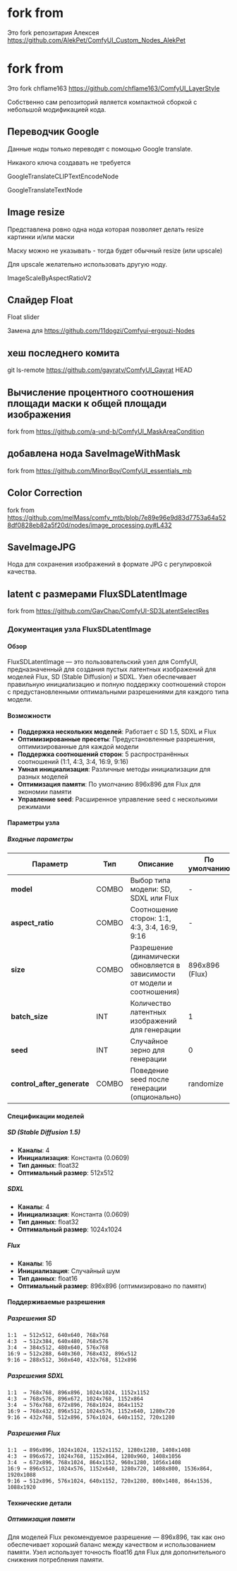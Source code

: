 # fork from  
Это fork репозитария Алексея
https://github.com/AlekPet/ComfyUI_Custom_Nodes_AlekPet
 
# fork from

Это fork chflame163
https://github.com/chflame163/ComfyUI_LayerStyle

Собственно сам репозиторий является компактной сборкой с небольшой модификацией кода.

## Переводчик Google

Данные ноды только переводят с помощью Google translate.

Никакого ключа создавать не требуется

GoogleTranslateCLIPTextEncodeNode

GoogleTranslateTextNode

## Image resize

Представлена ровно одна нода которая позволяет делать resize картинки и/или маски

Маску можно не указывать - тогда будет обычный resize (или upscale)

Для upscale желательно использовать другую ноду.

ImageScaleByAspectRatioV2

## Слайдер Float

Float slider

Замена для 
https://github.com/11dogzi/Comfyui-ergouzi-Nodes


## хеш последнего комита
git ls-remote https://github.com/gayratv/ComfyUI_Gayrat HEAD


## Вычисление процентного соотношения площади маски к общей площади изображения

fork from https://github.com/a-und-b/ComfyUI_MaskAreaCondition

## добавлена нода SaveImageWithMask

fork from
https://github.com/MinorBoy/ComfyUI_essentials_mb

## Color Correction
fork from
https://github.com/melMass/comfy_mtb/blob/7e89e96e9d83d7753a64a528df0828eb82a5f20d/nodes/image_processing.py#L432


## SaveImageJPG
Нода для сохранения изображений в формате JPG с регулировкой качества.

## latent с размерами FluxSDLatentImage

fork from
https://github.com/GavChap/ComfyUI-SD3LatentSelectRes

### Документация узла FluxSDLatentImage

#### Обзор

FluxSDLatentImage — это пользовательский узел для ComfyUI, предназначенный для создания пустых латентных изображений для моделей Flux, SD (Stable Diffusion) и SDXL. Узел обеспечивает правильную инициализацию и полную поддержку соотношений сторон с предустановленными оптимальными разрешениями для каждого типа модели.

#### Возможности

- **Поддержка нескольких моделей**: Работает с SD 1.5, SDXL и Flux
- **Оптимизированные пресеты**: Предустановленные разрешения, оптимизированные для каждой модели
- **Поддержка соотношений сторон**: 5 распространённых соотношений (1:1, 4:3, 3:4, 16:9, 9:16)
- **Умная инициализация**: Различные методы инициализации для разных моделей
- **Оптимизация памяти**: По умолчанию 896x896 для Flux для экономии памяти
- **Управление seed**: Расширенное управление seed с несколькими режимами

#### Параметры узла

##### Входные параметры

| Параметр | Тип | Описание | По умолчанию |
|----------|-----|----------|--------------|
| **model** | COMBO | Выбор типа модели: SD, SDXL или Flux | - |
| **aspect_ratio** | COMBO | Соотношение сторон: 1:1, 4:3, 3:4, 16:9, 9:16 | - |
| **size** | COMBO | Разрешение (динамически обновляется в зависимости от модели и соотношения) | 896x896 (Flux) |
| **batch_size** | INT | Количество латентных изображений для генерации | 1 |
| **seed** | INT | Случайное зерно для генерации | 0 |
| **control_after_generate** | COMBO | Поведение seed после генерации (опционально) | randomize |



#### Спецификации моделей

##### SD (Stable Diffusion 1.5)
- **Каналы**: 4
- **Инициализация**: Константа (0.0609)
- **Тип данных**: float32
- **Оптимальный размер**: 512x512

##### SDXL
- **Каналы**: 4
- **Инициализация**: Константа (0.0609)
- **Тип данных**: float32
- **Оптимальный размер**: 1024x1024

##### Flux
- **Каналы**: 16
- **Инициализация**: Случайный шум
- **Тип данных**: float16
- **Оптимальный размер**: 896x896 (оптимизировано по памяти)

#### Поддерживаемые разрешения

##### Разрешения SD
```
1:1  → 512x512, 640x640, 768x768
4:3  → 512x384, 640x480, 768x576
3:4  → 384x512, 480x640, 576x768
16:9 → 512x288, 640x360, 768x432, 896x512
9:16 → 288x512, 360x640, 432x768, 512x896
```

##### Разрешения SDXL
```
1:1  → 768x768, 896x896, 1024x1024, 1152x1152
4:3  → 768x576, 896x672, 1024x768, 1152x864
3:4  → 576x768, 672x896, 768x1024, 864x1152
16:9 → 768x432, 896x512, 1024x576, 1152x640, 1280x720
9:16 → 432x768, 512x896, 576x1024, 640x1152, 720x1280
```

##### Разрешения Flux
```
1:1  → 896x896, 1024x1024, 1152x1152, 1280x1280, 1408x1408
4:3  → 896x672, 1024x768, 1152x864, 1280x960, 1408x1056
3:4  → 672x896, 768x1024, 864x1152, 960x1280, 1056x1408
16:9 → 896x512, 1024x576, 1152x640, 1280x720, 1408x800, 1536x864, 1920x1088
9:16 → 512x896, 576x1024, 640x1152, 720x1280, 800x1408, 864x1536, 1088x1920
```


#### Технические детали

##### Оптимизация памяти
Для моделей Flux рекомендуемое разрешение — 896x896, так как оно обеспечивает хороший баланс между качеством и использованием памяти. Узел использует точность float16 для Flux для дополнительного снижения потребления памяти.

